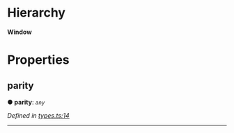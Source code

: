 

# Hierarchy

**Window**

# Properties

<a id="parity"></a>

##  parity

**● parity**: *`any`*

*Defined in [types.ts:14](https://github.com/paritytech/js-libs/blob/c2812ab/packages/light.js/src/types.ts#L14)*

___

